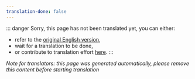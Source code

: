```yaml
---
translation-done: false
---
```

::: danger
Sorry, this page has not been translated yet, you can either:
- refer to the [original English version](<../../../zh/modding/linux.md>),
- wait for a translation to be done,
- or contribute to translation effort [here](https://github.com/bsmg/wiki).
:::

_Note for translators: this page was generated automatically, please remove this content before starting translation_
